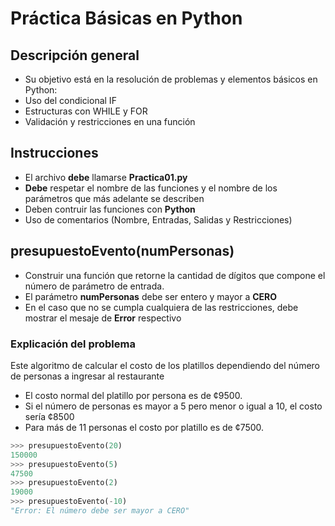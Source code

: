 # Práctica Básicas en Python

## Descripción general

- Su objetivo está en la resolución de problemas y elementos básicos en Python:
- Uso del condicional IF
- Estructuras con WHILE y FOR
- Validación y restricciones en una función

##  Instrucciones

- El archivo **debe** llamarse **Practica01.py**
- **Debe** respetar el nombre de las funciones y el nombre de los parámetros que más adelante se describen
- Deben contruir las funciones con **Python**
- Uso de comentarios (Nombre, Entradas, Salidas y Restricciones)

## presupuestoEvento(numPersonas)
- Construir una función que retorne la cantidad de dígitos que compone el número de parámetro de entrada.
- El parámetro **numPersonas** debe ser entero y mayor a **CERO**
- En el caso que no se cumpla cualquiera de las restricciones, debe mostrar el mesaje de **Error** respectivo

### Explicación del problema
Este algoritmo de calcular el costo de los platillos dependiendo del número de personas a ingresar al restaurante 
- El costo normal del platillo por persona es de ¢9500.
- Si el número de personas es mayor a 5 pero menor o igual a 10, el costo sería ¢8500
- Para más de 11 personas el costo por platillo es de ¢7500. 

``` python
>>> presupuestoEvento(20)
150000
>>> presupuestoEvento(5)
47500
>>> presupuestoEvento(2)
19000
>>> presupuestoEvento(-10)
"Error: El número debe ser mayor a CERO"
```


